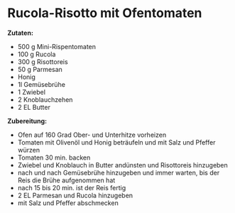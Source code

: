 # Rucola-Risotto mit Ofentomaten

**Zutaten:**

- 500 g Mini-Rispentomaten
- 100 g Rucola
- 300 g Risottoreis
- 50 g Parmesan
- Honig
- 1l Gemüsebrühe
- 1 Zwiebel
- 2 Knoblauchzehen
- 2 EL Butter

**Zubereitung:**

- Ofen auf 160 Grad Ober- und Unterhitze vorheizen
- Tomaten mit Olivenöl und Honig beträufeln und mit Salz und Pfeffer würzen
- Tomaten 30 min. backen
- Zwiebel und Knoblauch in Butter andünsten und Risottoreis hinzugeben
- nach und nach Gemüsebrühe hinzugeben und immer warten, bis der Reis die Brühe aufgenommen hat
- nach 15 bis 20 min. ist der Reis fertig
- 2 EL Parmesan und Rucola hinzugeben
- mit Salz und Pfeffer abschmecken
